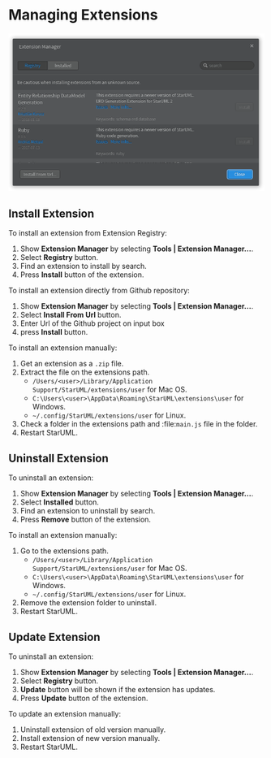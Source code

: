 Managing Extensions
===================

<!-- toc -->

![Extension Manager Dialog](/assets/extension-manager-dialog.png)

## Install Extension

To install an extension from Extension Registry:

1. Show **Extension Manager** by selecting **Tools | Extension Manager...**.
2. Select **Registry** button.
3. Find an extension to install by search.
4. Press **Install** button of the extension.

To install an extension directly from Github repository:

1. Show **Extension Manager** by selecting **Tools | Extension Manager...**.
2. Select **Install From Url** button.
3. Enter Url of the Github project on input box
4. press **Install** button.

To install an extension manually:

1. Get an extension as a `.zip` file.
2. Extract the file on the extensions path.
    * `/Users/<user>/Library/Application Support/StarUML/extensions/user` for Mac OS.
    * `C:\Users\<user>\AppData\Roaming\StarUML\extensions\user` for Windows.
    * `~/.config/StarUML/extensions/user` for Linux.
3. Check a folder in the extensions path and :file:`main.js` file in the folder.
4. Restart StarUML.


## Uninstall Extension

To uninstall an extension:

1. Show **Extension Manager** by selecting **Tools | Extension Manager...**.
2. Select **Installed** button.
3. Find an extension to uninstall by search.
4. Press **Remove** button of the extension.

To install an extension manually:

1. Go to the extensions path.
    * `/Users/<user>/Library/Application Support/StarUML/extensions/user` for Mac OS.
    * `C:\Users\<user>\AppData\Roaming\StarUML\extensions\user` for Windows.
    * `~/.config/StarUML/extensions/user` for Linux.
2. Remove the extension folder to uninstall.
3. Restart StarUML.


## Update Extension

To uninstall an extension:

1. Show **Extension Manager** by selecting **Tools | Extension Manager...**.
2. Select **Registry** button.
3. **Update** button will be shown if the extension has updates.
4. Press **Update** button of the extension.

To update an extension manually:

1. Uninstall extension of old version manually.
2. Install extension of new version manually.
3. Restart StarUML.
